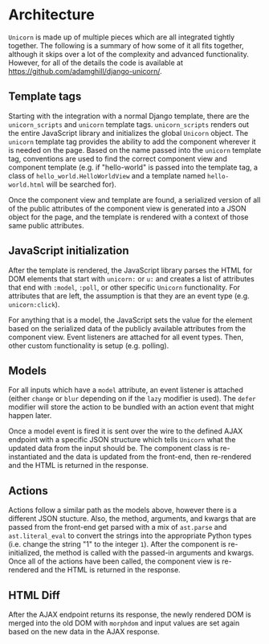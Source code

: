 # Architecture

`Unicorn` is made up of multiple pieces which are all integrated tightly together. The following is a summary of how some of it all fits together, although it skips over a lot of the complexity and advanced functionality. However, for all of the details the code is available at https://github.com/adamghill/django-unicorn/.

## Template tags

Starting with the integration with a normal Django template, there are the `unicorn_scripts` and `unicorn` template tags. `unicorn_scripts` renders out the entire JavaScript library and initializes the global `Unicorn` object. The `unicorn` template tag provides the ability to add the component wherever it is needed on the page. Based on the name passed into the `unicorn` template tag, conventions are used to find the correct component view and component template (e.g. if "hello-world" is passed into the template tag, a class of `hello_world.HelloWorldView` and a template named `hello-world.html` will be searched for).

Once the component view and template are found, a serialized version of all of the public attributes of the component view is generated into a JSON object for the page, and the template is rendered with a context of those same public attributes.

## JavaScript initialization

After the template is rendered, the JavaScript library parses the HTML for DOM elements that start with `unicorn:` or `u:` and creates a list of attributes that end with `:model`, `:poll`, or other specific `Unicorn` functionality. For attributes that are left, the assumption is that they are an event type (e.g. `unicorn:click`).

For anything that is a model, the JavaScript sets the value for the element based on the serialized data of the publicly available attributes from the component view. Event listeners are attached for all event types. Then, other custom functionality is setup (e.g. polling).

## Models

For all inputs which have a `model` attribute, an event listener is attached (either `change` or `blur` depending on if the `lazy` modifier is used). The `defer` modifier will store the action to be bundled with an action event that might happen later.

Once a model event is fired it is sent over the wire to the defined AJAX endpoint with a specific JSON structure which tells `Unicorn` what the updated data from the input should be. The component class is re-instantiated and the data is updated from the front-end, then re-rendered and the HTML is returned in the response.

## Actions

Actions follow a similar path as the models above, however there is a different JSON stucture. Also, the method, arguments, and kwargs that are passed from the front-end get parsed with a mix of `ast.parse` and `ast.literal_eval` to convert the strings into the appropriate Python types (i.e. change the string "1" to the integer `1`). After the component is re-initialized, the method is called with the passed-in arguments and kwargs. Once all of the actions have been called, the component view is re-rendered and the HTML is returned in the response.

## HTML Diff

After the AJAX endpoint returns its response, the newly rendered DOM is merged into the old DOM with `morphdom` and input values are set again based on the new data in the AJAX response.
